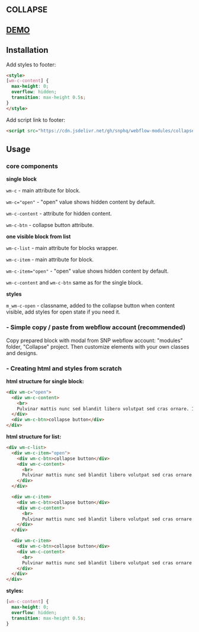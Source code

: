 ## COLLAPSE

## <a href="https://collapse-bdd35e.webflow.io/" target="_blank">DEMO</a>

## Installation

Add styles to footer:
```html
<style>
[wm-c-content] {
  max-height: 0;
  overflow: hidden;
  transition: max-height 0.5s;
}
</style>
```

Add script link to footer:
```html
<script src="https://cdn.jsdelivr.net/gh/snphq/webflow-modules/collapse/1.1.0/index.min.js" type="text/javascript"></script>
```

## Usage

### core components

**single block**

`wm-c` - main attribute for block.

`wm-c="open"` - "open" value shows hidden content by default.

`wm-c-content` - attribute for hidden content.

`wm-c-btn` - collapse button attribute.

**one visible block from list**

`wm-c-list` - main attribute for blocks wrapper.

`wm-c-item` - main attribute for block.

`wm-c-item="open"` - "open" value shows hidden content by default.

`wm-c-content` and `wm-c-btn` same as for the single block.

**styles**

`m_wm-c-open` - classname, added to the collapse button when content visible, add styles for open state if you need it.

### - Simple copy / paste from webflow account (recommended)

Copy prepared block with modal from SNP webflow account: "modules" folder, "Collapse" project. Then customize elements with your own classes and designs.

### - Creating html and styles from scratch

**html structure for single block:**
```html
<div wm-c="open">
  <div wm-c-content>
    <br>
    Pulvinar mattis nunc sed blandit libero volutpat sed cras ornare. Imperdiet dui accumsan sit amet nulla facilisi morbi. Porta nibh venenatis cras sed felis eget velit. Aliquet eget sit amet tellus cras adipiscing enim. Augue ut lectus arcu bibendum at varius vel pharetra vel. Sit amet nisl purus in mollis.
  </div>
  <div wm-c-btn>collapse button</div>
</div>
```

**html structure for list:**
```html
<div wm-c-list>
  <div wm-c-item="open">
    <div wm-c-btn>collapse button</div>
    <div wm-c-content>
      <br>
      Pulvinar mattis nunc sed blandit libero volutpat sed cras ornare. Imperdiet dui accumsan sit amet nulla facilisi morbi. Porta nibh venenatis cras sed felis eget velit. Aliquet eget sit amet tellus cras adipiscing enim. Augue ut lectus arcu bibendum at varius vel pharetra vel. Sit amet nisl purus in mollis.
    </div>
  </div>

  <div wm-c-item>
    <div wm-c-btn>collapse button</div>
    <div wm-c-content>
      <br>
      Pulvinar mattis nunc sed blandit libero volutpat sed cras ornare. Imperdiet dui accumsan sit amet nulla facilisi morbi. Porta nibh venenatis cras sed felis eget velit. Aliquet eget sit amet tellus cras adipiscing enim. Augue ut lectus arcu bibendum at varius vel pharetra vel. Sit amet nisl purus in mollis.
    </div>
  </div>

  <div wm-c-item>
    <div wm-c-btn>collapse button</div>
    <div wm-c-content>
      <br>
      Pulvinar mattis nunc sed blandit libero volutpat sed cras ornare. Imperdiet dui accumsan sit amet nulla facilisi morbi. Porta nibh venenatis cras sed felis eget velit. Aliquet eget sit amet tellus cras adipiscing enim. Augue ut lectus arcu bibendum at varius vel pharetra vel. Sit amet nisl purus in mollis.
    </div>
  </div>
</div>
```

**styles:**
```css
[wm-c-content] {
  max-height: 0;
  overflow: hidden;
  transition: max-height 0.5s;
}
```
